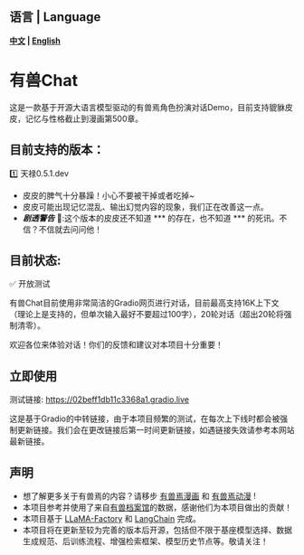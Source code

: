 ## 语言 | Language
**[中文](README.md) | [English](README_EN.md)**


# 有兽Chat
这是一款基于开源大语言模型驱动的有兽焉角色扮演对话Demo，目前支持貔貅皮皮，记忆与性格截止到漫画第500章。

## 目前支持的版本：
:one: 天禄0.5.1.dev
  - 皮皮的脾气十分暴躁！小心不要被干掉或者吃掉~
  - 皮皮可能出现记忆混乱、输出幻觉内容的现象，我们正在改善这一点。
  - _**剧透警告**_ :no_entry_sign::这个版本的皮皮还不知道 *** 的存在，也不知道 *** 的死讯。不信？不信就去问问他！

## 目前状态: 
:white_check_mark: 开放测试

有兽Chat目前使用非常简洁的Gradio网页进行对话，目前最高支持16K上下文（理论上是支持的，但单次输入最好不要超过100字），20轮对话（超出20轮将强制清零）。

欢迎各位来体验对话！你们的反馈和建议对本项目十分重要！

<!-- :no_entry: 暂时下线 -->

## 立即使用
测试链接: https://02beff1db11c3368a1.gradio.live

这是基于Gradio的中转链接，由于本项目频繁的测试，在每次上下线时都会被强制更新链接。我们会在更改链接后第一时间更新链接，如遇链接失效请参考本网站最新链接。

## 声明
  - 想了解更多关于有兽焉的内容？请移步 [有兽焉漫画](https://manga.bilibili.com/detail/mc29329) 和 [有兽焉动漫](https://www.bilibili.com/bangumi/media/md28235647) !
  - 本项目参考并使用了来自[有兽档案馆](https://youshou.wiki/)的数据，感谢他们为本项目做出的贡献！
  - 本项目基于 [LLaMA-Factory](https://github.com/hiyouga/LLaMA-Factory) 和 [LangChain](https://docs.langchain.com.cn/docs/introduction/) 完成。 
  - 本项目将在更新至较为完善的版本后开源，包括但不限于基座模型选择、数据生成规范、后训练流程、增强检索框架、模型历史节点等。敬请关注！
